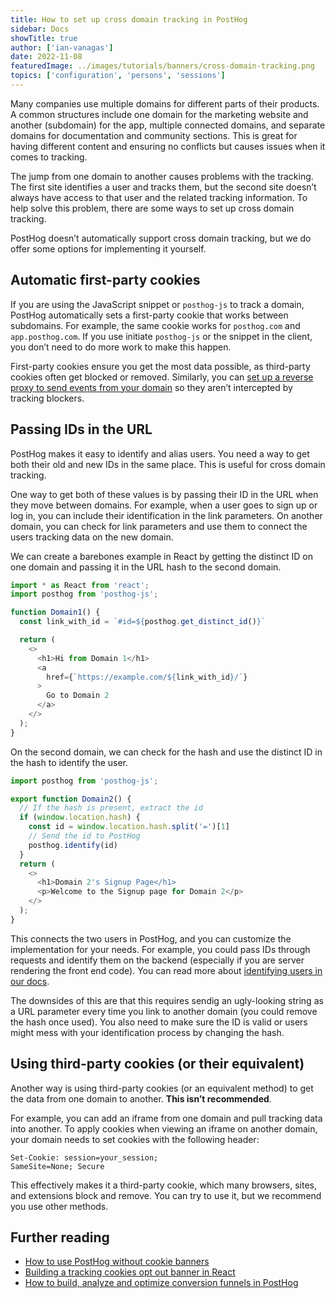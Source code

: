 ```yaml
---
title: How to set up cross domain tracking in PostHog
sidebar: Docs
showTitle: true
author: ['ian-vanagas']
date: 2022-11-08
featuredImage: ../images/tutorials/banners/cross-domain-tracking.png
topics: ['configuration', 'persons', 'sessions']
---
```


Many companies use multiple domains for different parts of their products. A common structures include one domain for the marketing website and another (subdomain) for the app, multiple connected domains, and separate domains for documentation and community sections. This is great for having different content and ensuring no conflicts but causes issues when it comes to tracking.

The jump from one domain to another causes problems with the tracking. The first site identifies a user and tracks them, but the second site doesn’t always have access to that user and the related tracking information. To help solve this problem, there are some ways to set up cross domain tracking.

PostHog doesn’t automatically support cross domain tracking, but we do offer some options for implementing it yourself.

## Automatic first-party cookies

If you are using the JavaScript snippet or `posthog-js` to track a domain, PostHog automatically sets a first-party cookie that works between subdomains. For example, the same cookie works for `posthog.com` and `app.posthog.com`. If you use initiate `posthog-js` or the snippet in the client, you don’t need to do more work to make this happen.

First-party cookies ensure you get the most data possible, as third-party cookies often get blocked or removed. Similarly, you can [set up a reverse proxy to send events from your domain](/docs/integrate/proxy) so they aren’t intercepted by tracking blockers.

## Passing IDs in the URL

PostHog makes it easy to identify and alias users. You need a way to get both their old and new IDs in the same place. This is useful for cross domain tracking. 

One way to get both of these values is by passing their ID in the URL when they move between domains. For example, when a user goes to sign up or log in, you can include their identification in the link parameters. On another domain, you can check for link parameters and use them to connect the users tracking data on the new domain.

We can create a barebones example in React by getting the distinct ID on one domain and passing it in the URL hash to the second domain.

```js
import * as React from 'react';
import posthog from 'posthog-js';

function Domain1() {
  const link_with_id = `#id=${posthog.get_distinct_id()}`

  return (
    <>
      <h1>Hi from Domain 1</h1>
      <a 
        href={`https://example.com/${link_with_id}/`}
      >
        Go to Domain 2
      </a>
    </>
  );
}
```

On the second domain, we can check for the hash and use the distinct ID in the hash to identify the user.

```js
import posthog from 'posthog-js';

export function Domain2() {
  // If the hash is present, extract the id
  if (window.location.hash) {
    const id = window.location.hash.split('=')[1]
    // Send the id to PostHog
    posthog.identify(id)
  }
  return (
    <>
      <h1>Domain 2's Signup Page</h1>
      <p>Welcome to the Signup page for Domain 2</p>
    </>
  );
}
```

This connects the two users in PostHog, and you can customize the implementation for your needs. For example, you could pass IDs through requests and identify them on the backend (especially if you are server rendering the front end code). You can read more about [identifying users in our docs](/docs/integrate/identifying-users).

The downsides of this are that this requires sendig an ugly-looking string as a URL parameter every time you link to another domain (you could remove the hash once used). You also need to make sure the ID is valid or users might mess with your identification process by changing the hash.

## Using third-party cookies (or their equivalent)

Another way is using third-party cookies (or an equivalent method) to get the data from one domain to another. **This isn’t recommended**.

For example, you can add an iframe from one domain and pull tracking data into another. To apply cookies when viewing an iframe on another domain, your domain needs to set cookies with the following header:

```
Set-Cookie: session=your_session; 
SameSite=None; Secure
```

This effectively makes it a third-party cookie, which many browsers, sites, and extensions block and remove. You can try to use it, but we recommend you use other methods.

## Further reading

- [How to use PostHog without cookie banners](/tutorials/cookieless-tracking)
- [Building a tracking cookies opt out banner in React](/tutorials/react-cookie-banner)
- [How to build, analyze and optimize conversion funnels in PostHog](/tutorials/funnels)

<NewsletterTutorial compact/>
